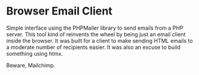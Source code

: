 # Browser Email Client

Simple interface using the PHPMailer library to send emails from a PHP server. This tool kind of reinvents the wheel by being just an email client inside the browser. It was built for a client to make sending HTML emails to a moderate number of recipients easier. It was also an excuse to build something using htmx.

Beware, Mailchimp.
